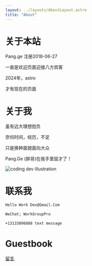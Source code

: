 ```yaml
---
layout: ../layouts/AboutLayout.astro
title: "About"
---
```


# 关于本站
Pang.ge 注册2018-06-27

一直是欢迎页面迎接八方宾客

2024年，astro

才有现在的页面

# 关于我

虽有远大理想抱负

奈何时间，经历，不足

只是换种面貌面向大众

Pang.Ge (胖哥)在我手里屈才了！

<div>
  <img src="/assets/dev.svg" class="sm:w-1/2 mx-auto" alt="coding dev illustration">
</div>

# 联系我

```html
Hello Work Dev@Gmail.Com
```

```html
WeChat; WorkGroupPro
```

```html
+13133896888 text message
```

# Guestbook

[留言](/guestbook).  

